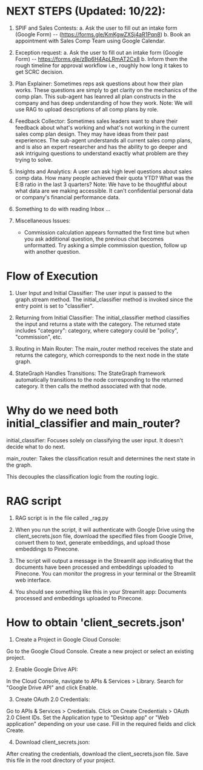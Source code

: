 
# NEXT STEPS (Updated: 10/22):

1) SPIF and Sales Contests: 
    a. Ask the user to fill out an intake form (Google Form) -- (https://forms.gle/KmKgwZXSj4aR1Pqn8)
    b. Book an appointment with Sales Comp Team using Google Calendar.

2) Exception request: 
    a. Ask the user to fill out an intake form (Google Form) -- https://forms.gle/zBp6H4ApLRmAT2Cx8
    b. Inform them the rough timeline for approval workflow i.e., roughly how long it takes to get SCRC decision.

3) Plan Explainer: 
    Sometimes reps ask questions about how their plan works. These questions are simply to get clarity on the mechanics of the comp plan. This sub-agent has leanred all plan constructs in the company and has deep understanding of how they work. Note: We will use RAG to upload descriptions of all comp plans by role. 

4) Feedback Collector: 
    Sometimes sales leaders want to share their feedback about what's working and what's not working in the current sales comp plan design. They may have ideas from their past experiences. The sub-agent understands all current sales comp plans, and is also an expert researcher and has the ability to go deeper and ask intriguing questions to understand exactly what problem are they trying to solve.

5) Insights and Analytics: 
    A user can ask high level questions about sales comp data. How many people achieved their quota YTD? What was the E:B ratio in the last 3 quarters? Note: We have to be thoughtful about what data are we making accessible. It can't confidential personal data or company's financial performance data.

6) Something to do with reading Inbox ...

7) Miscellaneous Issues:
   - Commission calculation appears formatted the first time but when you ask additional question, the previous chat becomes unformatted. Try asking a simple commission question, follow up with another question.




# Flow of Execution

1) User Input and Initial Classifier:
The user input is passed to the graph.stream method.
The initial_classifier method is invoked since the entry point is set to "classifier".

2) Returning from Initial Classifier:
The initial_classifier method classifies the input and returns a state with the category.
The returned state includes "category": category, where category could be "policy", "commission", etc.

3) Routing in Main Router:
The main_router method receives the state and returns the category, which corresponds to the next node in the state graph.

4) StateGraph Handles Transitions:
The StateGraph framework automatically transitions to the node corresponding to the returned category.
It then calls the method associated with that node.

# Why do we need both initial_classifier and main_router?

initial_classifier: Focuses solely on classifying the user input. It doesn't decide what to do next.

main_router: Takes the classification result and determines the next state in the graph. 

This decouples the classification logic from the routing logic.

# RAG script

1) RAG script is in the file called _rag.py

2) When you run the script, it will authenticate with Google Drive using the client_secrets.json file, download the specified files from Google Drive, convert them to text, generate embeddings, and upload those embeddings to Pinecone.

3) The script will output a message in the Streamlit app indicating that the documents have been processed and embeddings uploaded to Pinecone. You can monitor the progress in your terminal or the Streamlit web interface.

4) You should see something like this in your Streamlit app: Documents processed and embeddings uploaded to Pinecone.

# How to obtain 'client_secrets.json'

1) Create a Project in Google Cloud Console:

Go to the Google Cloud Console.
Create a new project or select an existing project.

2) Enable Google Drive API:

In the Cloud Console, navigate to APIs & Services > Library.
Search for "Google Drive API" and click Enable.

3) Create OAuth 2.0 Credentials:

Go to APIs & Services > Credentials.
Click on Create Credentials > OAuth 2.0 Client IDs.
Set the Application type to "Desktop app" or "Web application" depending on your use case.
Fill in the required fields and click Create.

4) Download client_secrets.json:

After creating the credentials, download the client_secrets.json file.
Save this file in the root directory of your project.